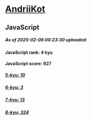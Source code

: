 # [AndriiKot](https://www.codewars.com/users/AndriiKot) 

## JavaScript

##### As of 2025-02-06 00:23:30 uploaded:

#### JavaScript rank: 4 kyu

#### JavaScript score: 927

##### [5-kyu: 10](https://github.com/AndriiKot/JavaScript__CodeWars/tree/main/kyu-5)

##### [6-kyu: 3](https://github.com/AndriiKot/JavaScript__CodeWars/tree/main/kyu-6)

##### [7-kyu: 13](https://github.com/AndriiKot/JavaScript__CodeWars/tree/main/kyu-7)

##### [8-kyu: 324](https://github.com/AndriiKot/JavaScript__CodeWars/tree/main/kyu-8)

